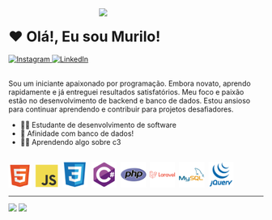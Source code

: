 <img src = "giphy.gif" width = "325px" align = "right">

# ❤ Olá!, Eu sou Murilo!
  <div id="badges">
  <a href="https://www.instagram.com/murilo_blackout" target="_blank">
    <img src="https://img.shields.io/badge/-Instagram-%23E4405F?style=for-the-badge&logo=instagram&logoColor=white" target="_blank" alt="Instagram"/>
  </a>
  <a href="https://www.linkedin.com/in/murilo-alexandre-256408265/" target="_blank">
    <img alt="LinkedIn" src="https://img.shields.io/badge/-LinkedIn-%230077B5?style=for-the-badge&logo=linkedin&logoColor=white" target="_blank">
  </a> 
</div> <br>

 Sou um iniciante apaixonado por programação. 
 Embora novato, aprendo rapidamente e já entreguei resultados satisfatórios. 
 Meu foco e paixão estão no desenvolvimento de backend e banco de dados.
 Estou ansioso para continuar aprendendo e contribuir para projetos desafiadores.

- 👨‍🎓 Estudante de desenvolvimento de software
- 🎲 Afinidade com banco de dados!
- 👩‍💻 Aprendendo algo sobre c3


<div><br>
  <img src="https://github.com/devicons/devicon/blob/master/icons/html5/html5-original.svg" title="HTML5" alt="HTML" width="45" height="45"/>&nbsp;
  <img src="https://github.com/devicons/devicon/blob/master/icons/javascript/javascript-original.svg" title="JavaScript" alt="JavaScript" width="45" height="45"/>&nbsp;
      <img src="https://github.com/devicons/devicon/blob/master/icons/css3/css3-original.svg" title="Css" alt="CSS" width="50" height="50"/>&nbsp;
    <img src="https://github.com/devicons/devicon/blob/master/icons/csharp/csharp-original.svg" title="Csharp" alt="Csharp" width="50" height="50"/>&nbsp;
      <img src="https://github.com/devicons/devicon/blob/master/icons/php/php-original.svg" title="Php" alt="PHP" width="50" height="50"/>&nbsp;
      <img src="https://github.com/devicons/devicon/blob/master/icons/laravel/laravel-original-wordmark.svg" title="Laravel" alt="LARAVEL" width="50" height="50"/>&nbsp;
    <img src="https://github.com/devicons/devicon/blob/master/icons/mysql/mysql-original-wordmark.svg" title="MySql" alt="MYSQL" width="50" height="50"/>&nbsp;
    <img src="https://github.com/devicons/devicon/blob/master/icons/jquery/jquery-plain-wordmark.svg" title="JQuery" alt="JQUERY" width="50" height="50"/>&nbsp;
</div>

---


<div align = "left">
  <img height="200em" src="https://github-readme-stats.vercel.app/api?username=muriloxx&theme=midnight-purple&show_icons=true"/>
  <img height = "200em" src="https://github-readme-stats.vercel.app/api/top-langs/?username=muriloxx&show_icons=true&theme=midnight-purple&count_private=true"/>
</div>


